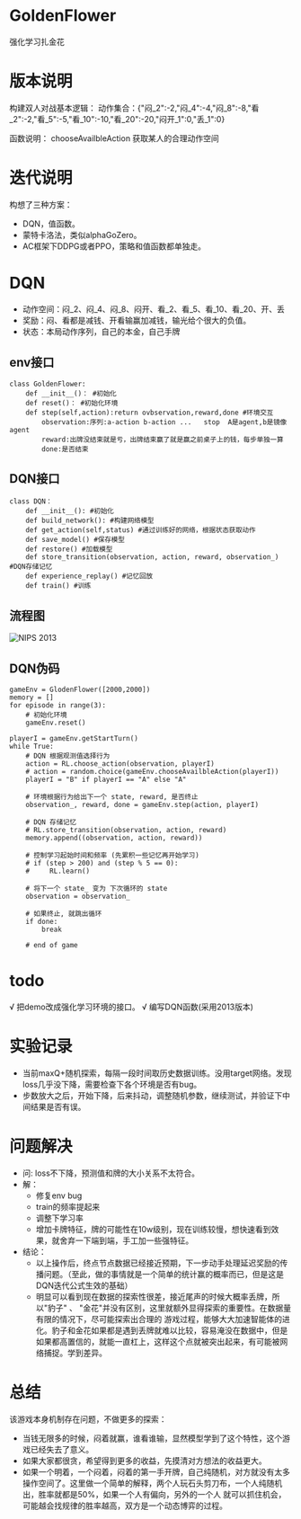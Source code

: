 # GoldenFlower
强化学习扎金花

# 版本说明
构建双人对战基本逻辑：
动作集合：{"闷_2":-2,"闷_4":-4,"闷_8":-8,"看_2":-2,"看_5":-5,"看_10":-10,"看_20":-20,"闷开_1":0,"丢_1":0}

函数说明：
chooseAvailbleAction 获取某人的合理动作空间

# 迭代说明
构想了三种方案：
+ DQN，值函数。
+ 蒙特卡洛法，类似alphaGoZero。
+ AC框架下DDPG或者PPO，策略和值函数都单独走。

# DQN
+ 动作空间：闷_2、闷_4、闷_8、闷开、看_2、看_5、看_10、看_20、开、丢
+ 奖励：闷、看都是减钱、开看输赢加减钱，输光给个很大的负值。
+ 状态：本局动作序列，自己的本金，自己手牌

## env接口
    class GoldenFlower:
        def __init__()： #初始化
        def reset()： #初始化环境
        def step(self,action):return ovbservation,reward,done #环境交互
            observation:序列:a-action b-action ...   stop  A是agent,b是镜像agent
            reward:出牌没结束就是亏，出牌结束赢了就是赢之前桌子上的钱，每步单独一算
            done:是否结束
## DQN接口
    class DQN：
        def __init__(): #初始化
        def build_network(): #构建网络模型
        def get_action(self,status) #通过训练好的网络，根据状态获取动作
        def save_model() #保存模型
        def restore() #加载模型
        def store_transition(observation, action, reward, observation_) #DQN存储记忆
        def experience_replay() #记忆回放
        def train() #训练

## 流程图
![NIPS 2013](https://img-blog.csdn.net/20170612221532013?watermark/2/text/aHR0cDovL2Jsb2cuY3Nkbi5uZXQvdTAxMzIzNjk0Ng==/font/5a6L5L2T/fontsize/400/fill/I0JBQkFCMA==/dissolve/70/gravity/SouthEast)

## DQN伪码
    gameEnv = GlodenFlower([2000,2000])
    memory = []
    for episode in range(3):
        # 初始化环境
        gameEnv.reset()

    playerI = gameEnv.getStartTurn()
    while True:
        # DQN 根据观测值选择行为
        action = RL.choose_action(observation, playerI)
        # action = random.choice(gameEnv.chooseAvailbleAction(playerI))
        playerI = "B" if playerI == "A" else "A"

        # 环境根据行为给出下一个 state, reward, 是否终止
        observation_, reward, done = gameEnv.step(action, playerI)

        # DQN 存储记忆
        # RL.store_transition(observation, action, reward)
        memory.append((observation, action, reward))

        # 控制学习起始时间和频率 (先累积一些记忆再开始学习)
        # if (step > 200) and (step % 5 == 0):
        #     RL.learn()

        # 将下一个 state_ 变为 下次循环的 state
        observation = observation_

        # 如果终止, 就跳出循环
        if done:
            break

        # end of game


# todo
√ 把demo改成强化学习环境的接口。
√ 编写DQN函数(采用2013版本)

# 实验记录
+ 当前maxQ+随机探索，每隔一段时间取历史数据训练。没用target网络。发现loss几乎没下降，需要检查下各个环境是否有bug。
+ 步数放大之后，开始下降，后来抖动，调整随机参数，继续测试，并验证下中间结果是否有误。

# 问题解决
+ 问: loss不下降，预测值和牌的大小关系不太符合。
+ 解：
    + 修复env bug
    + train的频率提起来
    + 调整下学习率
    + 增加卡牌特征，牌的可能性在10w级别，现在训练较慢，想快速看到效果，就舍弃一下端到端，手工加一些强特征。
+ 结论：
    + 以上操作后，终点节点数据已经接近预期，下一步动手处理延迟奖励的传播问题。（至此，做的事情就是一个简单的统计赢的概率而已，但是这是DQN迭代公式生效的基础）
    + 明显可以看到现在数据的探索性很差，接近尾声的时候大概率丢牌，所以"豹子" 、 "金花"并没有区别，这里就额外显得探索的重要性。在数据量有限的情况下，尽可能探索出合理的
    游戏过程，能够大大加速智能体的进化。豹子和金花如果都是遇到丢牌就难以比较，容易淹没在数据中，但是如果都高置信的，就能一直杠上，这样这个点就被突出起来，有可能被网络捕捉。学到差异。

# 总结
该游戏本身机制存在问题，不做更多的探索：
+ 当钱无限多的时候，闷着就赢，谁看谁输，显然模型学到了这个特性，这个游戏已经失去了意义。
+ 如果大家都很贪，希望得到更多的收益，先摸清对方想法的收益更大。
+ 如果一个明着，一个闷着，闷着的第一手开牌，自己纯随机，对方就没有太多操作空间了。这里做一个简单的解释，两个人玩石头剪刀布，一个人纯随机出，胜率就都是50%，如果一个人有偏向，另外的一个人
就可以抓住机会，可能越会找规律的胜率越高，双方是一个动态博弈的过程。
